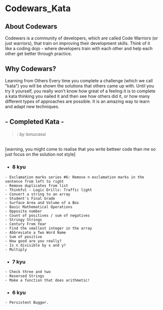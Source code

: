 # Codewars_Kata

## About Codewars
Codewars is a community of developers, which are called Code Warriors (or just warriors), that train on improving their development skills.
Think of it like a coding dojo - where developers train with each other and help each other get better through practice.

## Why Codewars?
Learning from Others
Every time you complete a challenge (which we call "kata") you will be shown the solutions that others came up with.
Until you try it yourself,
you really won't know how great of a feeling it is to complete a kata thinking you nailed it and then see how others did it,
or how many different types of approaches are possible. It is an amazing way to learn and adapt new techniques.

## - Completed Kata -
> ###### : by lsmucassi 
[warning, you might come to realise that you write betteer code than me so just focus on the solution not style]

* ### 8 kyu
```
- Exclamation marks series #6: Remove n exclamation marks in the sentence from left to right
- Remove duplicates from list
- Thinkful - Logic Drills: Traffic light
- Convert a string to an array
- Student's Final Grade
- Surface Area and Volume of a Box
- Basic Mathematical Operations
- Opposite number
- Count of positives / sum of negatives
- Stringy Strings
- Century From Year
- Find the smallest integer in the array
- Abbreviate a Two Word Name
- Sum of positive
- How good are you really?
- Is n divisible by x and y?
- Multiply
```
* ### 7 kyu
```
- Check three and two
- Reversed Strings
- Make a function that does arithmetic!
```
* ### 6 kyu
```
- Persistent Bugger.
```
